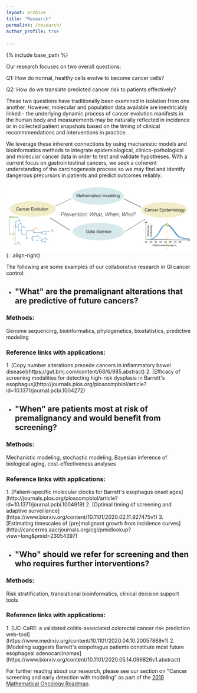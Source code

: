 ```yaml
---
layout: archive
title: "Research"
permalink: /research/
author_profile: true

---
```


{% include base_path %}

Our research focuses on two overall questions:

Q1: How do normal, healthy cells evolve to become cancer cells?

Q2: How do we translate predicted cancer risk to patients effectively?

These two questions have traditionally been examined in isolation from one another. However, molecular and population data available are inextricably linked - the underlying dynamic process of cancer evolution manifests in the human body and measurements may be naturally reflected in incidence or in collected patient snapshots based on the timing of clinical recommmendations and interventions in practice.

We leverage these inherent connections by using mechanistic models and bioinformatics methods to integrate epidemiological, clinico-pathological and molecular cancer data in order to test and validate hypotheses. With a current focus on gastrointestinal cancers, we seek a coherent understanding of the carcinogenesis process so we may find and identify dangerous precursors in patients and predict outcomes reliably.


![logo-right](/images/QCC_motivation_simple_14July2020.png){: .align-right}

The following are some examples of our collaborative research in GI cancer control:

* <h2> "What" are the premalignant alterations that are predictive of future cancers? </h2>
<h3>Methods: </h3>
  Genome sequencing, bioinformatics, phylogenetics, biostatistics, predictive modeling
<h3>Reference links with applications: </h3>
1. [Copy number alterations precede cancers in inflammatory bowel disease](https://gut.bmj.com/content/68/6/985.abstract)
2. [Efficacy of screening modalities for detecting high-risk dysplasia in Barrett's esophagus](http://journals.plos.org/ploscompbiol/article?id=10.1371/journal.pcbi.1004272)

* <h2> "When" are patients most at risk of premalignancy and would benefit from screening? </h2>
<h3>Methods: </h3>
  Mechanistic modeling, stochastic modeling, Bayesian inference of biological aging, cost-effectiveness analyses
<h3>Reference links with applications: </h3>
1. [Patient-specific molecular clocks for Barrett's esophagus onset ages](http://journals.plos.org/ploscompbiol/article?id=10.1371/journal.pcbi.1004919)
2. [Optimal timing of screening and adaptive surveillance](https://www.biorxiv.org/content/10.1101/2020.02.11.927475v1)
3. [Estimating timescales of (pre)malignant growth from incidence curves](http://cancerres.aacrjournals.org/cgi/pmidlookup?view=long&amp;pmid=23054397)


* <h2>"Who" should we refer for screening and then who requires further interventions? </h2>
<h3>Methods: </h3>
  Risk stratification, translational bioinformatics, clinical decision support tools
<h3>Reference links with applications: </h3>
1. [UC-CaRE: a validated colitis-associated colorectal cancer risk prediction web-tool](https://www.medrxiv.org/content/10.1101/2020.04.10.20057869v1)
2. [Modeling suggests Barrett's esopohagus patients constitute most future esophageal adenocarcinomas](https://www.biorxiv.org/content/10.1101/2020.05.14.096826v1.abstract)


For further reading about our research, please see our section on "Cancer screening and early detection with modeling" as part of the [2019 Mathematical Oncology Roadmap](https://iopscience.iop.org/article/10.1088/1478-3975/ab1a09/meta).



